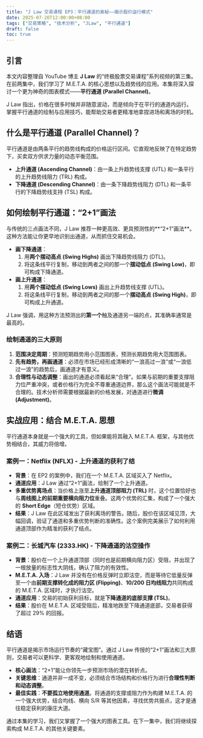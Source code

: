 ```yaml
---
title: "J Law 交易课程 EP3：平行通道的奥秘——揭示股价运行模式"
date: 2025-07-26T12:00:00+08:00
tags: ["交易策略", "技术分析", "JLaw", "平行通道"]
draft: false
toc: true
---
```


## 引言

本文内容整理自 YouTube 博主 **J Law** 的“终极股票交易课程”系列视频的第三集。在前两集中，我们学习了 M.E.T.A. 的核心思想以及趋势线的应用。本集将深入探讨一个更为神奇的图表模式——**平行通道 (Parallel Channel)**。

J Law 指出，价格在很多时候并非随意波动，而是倾向于在平行的通道内运行。掌握平行通道的绘制与应用技巧，能帮助交易者更精准地拿捏进场和离场的时机。

<!--more-->

## 什么是平行通道 (Parallel Channel)？

平行通道是由两条平行的趋势线构成的价格运行区间。它直观地反映了在特定趋势下，买卖双方供求力量的动态平衡范围。

-   **上升通道 (Ascending Channel)**：由一条上升趋势线支撑 (UTL) 和一条平行的上升趋势线阻力 (TRL) 构成。
-   **下降通道 (Descending Channel)**：由一条下降趋势线阻力 (DTL) 和一条平行的下降趋势线支持 (TSL) 构成。

## 如何绘制平行通道：“2+1”画法

与传统的三点画法不同，J Law 推荐一种更高效、更具预测性的**“2+1”画法**。这种方法能让你更早地识别出通道，从而抓住交易机会。

-   **画下降通道**：
    1.  用**两个摆动高点 (Swing Highs)** 画出下降趋势线阻力 (DTL)。
    2.  将这条线平行复制，移动到两者之间的那一个**摆动低点 (Swing Low)**，即可构成下降通道。
-   **画上升通道**：
    1.  用**两个摆动低点 (Swing Lows)** 画出上升趋势线支撑 (UTL)。
    2.  将这条线平行复制，移动到两者之间的那一个**摆动高点 (Swing High)**，即可构成上升通道。

J Law 强调，用这种方法预测出的**第一个**触及通道另一端的点，其准确率通常是最高的。

### 绘制通道的三大原则

1.  **范围决定周期**：预测短期趋势用小范围图表，预测长期趋势用大范围图表。
2.  **先有趋势，再画通道**：必须在市场已经形成清晰的“一浪高过一浪”或“一浪低过一浪”的趋势后，画通道才有意义。
3.  **合理性与动态调整**：画出的通道必须看起来“合理”。如果与前期的重要支撑阻力位严重冲突，或者价格行为完全不尊重通道边界，那么这个画法可能就是不合理的。技术分析师需要根据最新的价格发展，对通道进行**微调 (Adjustment)**。

## 实战应用：结合 M.E.T.A. 思想

平行通道本身就是一个强大的工具，但如果能将其融入 M.E.T.A. 框架，与其他优势相结合，其威力将倍增。

### 案例一：Netflix (NFLX) - 上升通道的获利了结

-   **背景**：在 EP2 的案例中，我们在一个 M.E.T.A. 区域买入了 Netflix。
-   **通道应用**：J Law 通过“2+1”画法，绘制了一个上升通道。
-   **多重优势离场点**：当价格上涨至**上升通道顶部阻力 (TRL)** 时，这个位置恰好也与**周线图上的前期重要横向阻力位**重叠。这两个优势的汇集，构成了一个强大的 **Short Edge**（短仓优势）区域。
-   **结果**：J Law 在此区域发出了获利离场的警告。随后，股价在该区域见顶，大幅回调，验证了通道和多重优势判断的准确性。这个案例完美展示了如何利用通道顶部作为精准的获利了结点。

### 案例二：长城汽车 (2333.HK) - 下降通道的沽空操作

-   **背景**：股价在一个上升通道顶部（同时也是前期横向阻力区）受阻，并出现了一根放量的标志性大阴线，确认了阻力的有效性。
-   **M.E.T.A. 入场**：J Law 并没有在价格反弹时立即沽空，而是等待它低量反弹至一个由**前期支撑转化成的阻力区 (Flipping)**、**10/200 日均线阻力**共同构成的 M.E.T.A. 区域时，才执行沽空。
-   **通道应用**：交易的初始获利目标，就是**下降通道的底部支撑 (TSL)**。
-   **结果**：股价在 M.E.T.A. 区域受阻后，精准地跌至下降通道底部，交易者获得了超过 29% 的回报。

## 结语

平行通道是揭示市场运行节奏的“藏宝图”。通过 J Law 传授的“2+1”画法和三大原则，交易者可以更科学、更客观地绘制和使用通道。

-   **核心画法**：“2+1”能让你领先一步预测市场的潜在转折点。
-   **关键思维**：通道并非一成不变，必须结合市场结构和价格行为进行**合理性判断和动态调整**。
-   **最佳实践**：**不要孤立地使用通道**。将通道的支撑或阻力作为构建 M.E.T.A. 的一个强大优势，结合均线、横向 S/R 等其他因素，寻找优势共振点，这才是通往稳定获利的康庄大道。

通过本集的学习，我们又掌握了一个强大的图表工具。在下一集中，我们将继续探索构成 M.E.T.A. 的其他关键要素。 